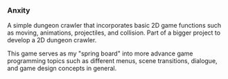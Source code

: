 ### Anxity

A simple dungeon crawler that incorporates basic 2D game functions such as moving, animations, projectiles, and collision. Part of a bigger project to develop a 2D dungeon crawler. 

This game serves as my "spring board" into more advance game programming topics such as different menus, scene transitions, dialogue, and game design concepts in general. 

